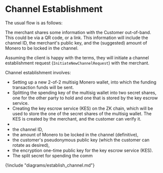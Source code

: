 # Channel Establishment

The usual flow is as follows:

The merchant shares some information with the Customer out-of-band. This could be via a QR code, or a link. This 
information will include the channel ID, the merchant's public key, and the (suggested) amount of Monero to be 
locked in the channel.

Assuming the client is happy with the terms, they will initiate a channel establishment request 
(`InitiateNewChannelRequest`) with the merchant.

Channel establishment involves:
* Setting up a new 2-of-2 multisig Monero wallet, into which the funding transaction funds will be sent.
* Splitting the spending key of the multisig wallet into two secret shares, one for the other party to hold and one 
  that is stored by the key escrow service.
* Creating the key escrow service (KES) on the ZK chain, which will be used to store the one of the secret shares of 
  the 
  multisig wallet. The KES is created by the merchant, and the customer can verify it.
* 
* the channel ID, 
* the amount of Monero to be locked in the channel (definitive), 
* the customer's pseudonymous public key (which the customer can rotate as desired),
* the encryption one-time public key for the key escrow service (KES).
* The split secret for spending the comm


{!include "diagrams/establish_channel.md"}
